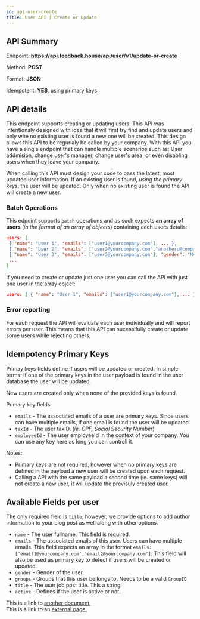 ```yaml
---
id: api-user-create
title: User API | Create or Update
---
```


## API Summary

Endpoint: **https://api.feedback.house/api/user/v1/update-or-create**

Method: **POST**

Format: **JSON**

Idempotent: **YES**, using primary keys

## API details

This endpoint supports creating or updating users. This API was intentionaly designed with idea that it will first try find and update users and only whe no existing user is found a new one will be created. This design allows this API to be regurlaly be called by your company. With this API you have a single endpoint that can handle multiple scenarios such as: User addmision, change user's manager, change user's area, or even disabling users when they leave your company.

When calling this API must design your code to pass the latest, most updated user information. If an existing user is found, *using the primary keys*, the user will be updated. Only when no existing user is found the API will create a new user.

### Batch Operations

This edpoint supports `batch` operations and as such expects **an array of users** (*in the format of an array of objects*) containing each users details:

```json
users: [
 { "name": "User 1", "emails": ["user1@yourcompany.com"], ... },
 { "name": "User 2", "emails": ["user2@yourcompany.com","anotheru@company.com"], ... },
 { "name": "User 3", "emails": ["user3@yourcompany.com"], "gender": "MALE", ... },
 ...
]
```

If you need to create or update just one user you can call the API with just one user in the array object:

```json
users: [ { "name": "User 1", "emails": ["user1@yourcompany.com"], ... },]
```


### Error reporting

For each request the API will evaluate each user individually and will report errors per user. This means that this API can sucesslfully create or update some users while rejecting others.

## Idempotency Primary Keys

Primay keys fields define if users will be updated or created. In simple terms: If one of the primary keys in the user payload is found in the user database the user will be updated. 

New users are created only when none of the provided keys is found.

Primary key fields:
- `emails` - The associated emails of a user are primary keys. Since users can have multiple emails, if one email is found the user will be updated.
- `taxId` - The user taxID. (*ie. CPF, Social Security Number*)
- `employeeId` - The user employeeId in the context of your company. You can use any key here as long you can controll it.

Notes:
- Primary keys are not required, however when no primary keys are defined in the payload a new user will be created upon each request.
- Calling a API with the same payload a second time (ie. same keys) will not create a new user, it will update the previsuly created user.

## Available Fields per user

The only required field is `title`; however, we provide options to add author information to your blog post as well along with other options.

- `name` - The user fullname. This field is required. 
- `emails` - The associated emails of this user. Users can have multiple emails. This field expects an array in the format `emails: ['email1@yourcompany.com','email2@yourcompany.com']`. This field will also be used as primary key to detect if users will be created or updated.
- `gender` - Gender of the user. 
- `groups` - Groups that this user bellongs to. Needs to be a valid `GroupID`
- `title` - The user job post title. This a string.
- `active` - Defines if the user is active or not.

This is a link to [another document.](doc3.md)  
This is a link to an [external page.](http://www.example.com)
